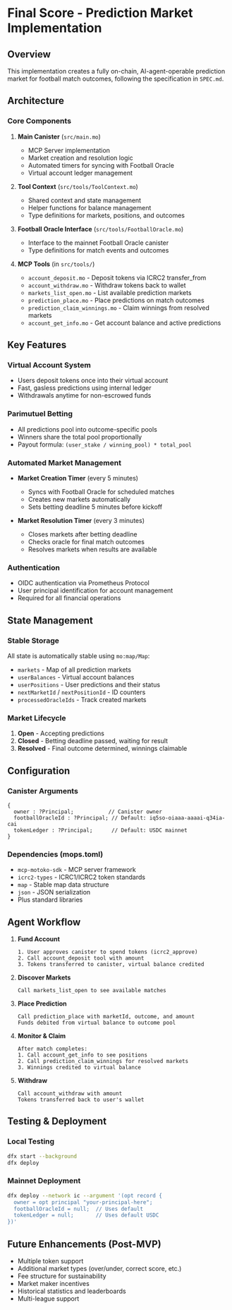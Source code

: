 # Final Score - Prediction Market Implementation

## Overview
This implementation creates a fully on-chain, AI-agent-operable prediction market for football match outcomes, following the specification in `SPEC.md`.

## Architecture

### Core Components

1. **Main Canister** (`src/main.mo`)
   - MCP Server implementation
   - Market creation and resolution logic
   - Automated timers for syncing with Football Oracle
   - Virtual account ledger management

2. **Tool Context** (`src/tools/ToolContext.mo`)
   - Shared context and state management
   - Helper functions for balance management
   - Type definitions for markets, positions, and outcomes

3. **Football Oracle Interface** (`src/tools/FootballOracle.mo`)
   - Interface to the mainnet Football Oracle canister
   - Type definitions for match events and outcomes

4. **MCP Tools** (in `src/tools/`)
   - `account_deposit.mo` - Deposit tokens via ICRC2 transfer_from
   - `account_withdraw.mo` - Withdraw tokens back to wallet
   - `markets_list_open.mo` - List available prediction markets
   - `prediction_place.mo` - Place predictions on match outcomes
   - `prediction_claim_winnings.mo` - Claim winnings from resolved markets
   - `account_get_info.mo` - Get account balance and active predictions

## Key Features

### Virtual Account System
- Users deposit tokens once into their virtual account
- Fast, gasless predictions using internal ledger
- Withdrawals anytime for non-escrowed funds

### Parimutuel Betting
- All predictions pool into outcome-specific pools
- Winners share the total pool proportionally
- Payout formula: `(user_stake / winning_pool) * total_pool`

### Automated Market Management
- **Market Creation Timer** (every 5 minutes)
  - Syncs with Football Oracle for scheduled matches
  - Creates new markets automatically
  - Sets betting deadline 5 minutes before kickoff

- **Market Resolution Timer** (every 3 minutes)
  - Closes markets after betting deadline
  - Checks oracle for final match outcomes
  - Resolves markets when results are available

### Authentication
- OIDC authentication via Prometheus Protocol
- User principal identification for account management
- Required for all financial operations

## State Management

### Stable Storage
All state is automatically stable using `mo:map/Map`:
- `markets` - Map of all prediction markets
- `userBalances` - Virtual account balances
- `userPositions` - User predictions and their status
- `nextMarketId` / `nextPositionId` - ID counters
- `processedOracleIds` - Track created markets

### Market Lifecycle
1. **Open** - Accepting predictions
2. **Closed** - Betting deadline passed, waiting for result
3. **Resolved** - Final outcome determined, winnings claimable

## Configuration

### Canister Arguments
```motoko
{
  owner : ?Principal;           // Canister owner
  footballOracleId : ?Principal; // Default: iq5so-oiaaa-aaaai-q34ia-cai
  tokenLedger : ?Principal;      // Default: USDC mainnet
}
```

### Dependencies (mops.toml)
- `mcp-motoko-sdk` - MCP server framework
- `icrc2-types` - ICRC1/ICRC2 token standards
- `map` - Stable map data structure
- `json` - JSON serialization
- Plus standard libraries

## Agent Workflow

1. **Fund Account**
   ```
   1. User approves canister to spend tokens (icrc2_approve)
   2. Call account_deposit tool with amount
   3. Tokens transferred to canister, virtual balance credited
   ```

2. **Discover Markets**
   ```
   Call markets_list_open to see available matches
   ```

3. **Place Prediction**
   ```
   Call prediction_place with marketId, outcome, and amount
   Funds debited from virtual balance to outcome pool
   ```

4. **Monitor & Claim**
   ```
   After match completes:
   1. Call account_get_info to see positions
   2. Call prediction_claim_winnings for resolved markets
   3. Winnings credited to virtual balance
   ```

5. **Withdraw**
   ```
   Call account_withdraw with amount
   Tokens transferred back to user's wallet
   ```

## Testing & Deployment

### Local Testing
```bash
dfx start --background
dfx deploy
```

### Mainnet Deployment
```bash
dfx deploy --network ic --argument '(opt record {
  owner = opt principal "your-principal-here";
  footballOracleId = null;  // Uses default
  tokenLedger = null;       // Uses default USDC
})'
```

## Future Enhancements (Post-MVP)

- Multiple token support
- Additional market types (over/under, correct score, etc.)
- Fee structure for sustainability
- Market maker incentives
- Historical statistics and leaderboards
- Multi-league support
